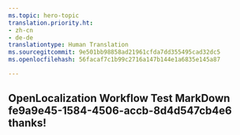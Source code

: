 ```yaml
---
ms.topic: hero-topic
translation.priority.ht:
- zh-cn
- de-de
translationtype: Human Translation
ms.sourcegitcommit: 9e501bb98858ad21961cfda7dd355495cad32dc5
ms.openlocfilehash: 56facaf7c1b99c2716a147b144e1a6835e145a87

---
```

## OpenLocalization Workflow Test MarkDown fe9a9e45-1584-4506-accb-8d4d547cb4e6 thanks!



<!--HONumber=Jul16_HO2-->



